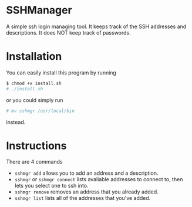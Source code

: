 # SSHManager
A simple ssh login managing tool. It keeps track of the SSH addresses and descriptions. It does NOT keep track of passwords.

# Installation
You can easily install this program by running 
```bash
$ chmod +x install.sh
# ./install.sh
```
or you could simply run
```bash
# mv sshmgr /usr/local/bin
```
instead.

# Instructions
There are 4 commands
* `sshmgr add` allows you to add an address and a description.
* `sshmgr` or `sshmgr connect` lists avaliable addresses to connect to, then lets you select one to ssh into.
* `sshmgr remove` removes an address that you already added.
* `sshmgr list` lists all of the addresses that you've added.
